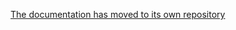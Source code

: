 [The documentation has moved to its own repository](https://github.com/tootsuite/documentation/blob/master/Running-Mastodon/Heroku-guide.md)
